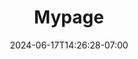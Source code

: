 ---
title: "Mypage"
date: "2024-06-17T14:26:28-07:00"
lastmod: "2024-06-17T14:26:28-07:00"

description: ""
icon: "article"
weight: 100 

draft: false 
toc: true
---